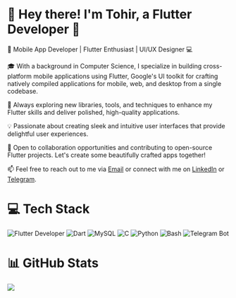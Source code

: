# 👋 Hey there! I'm Tohir, a Flutter Developer 🚀

📱 Mobile App Developer | Flutter Enthusiast | UI/UX Designer 💻

🎓 With a background in Computer Science, I specialize in building cross-platform mobile applications using Flutter, Google's UI toolkit for crafting natively compiled applications for mobile, web, and desktop from a single codebase.

🌱 Always exploring new libraries, tools, and techniques to enhance my Flutter skills and deliver polished, high-quality applications.

💡 Passionate about creating sleek and intuitive user interfaces that provide delightful user experiences.

🤝 Open to collaboration opportunities and contributing to open-source Flutter projects. Let's create some beautifully crafted apps together!

📫 Feel free to reach out to me via [Email](st.coder2005@gmail.com) or connect with me on [LinkedIn](https://www.linkedin.com/in/toxir-saidazimov/) or [Telegram](https://t.me/Tox_Uzb).


# 💻 Tech Stack
![Flutter Developer](https://img.shields.io/badge/Flutter-Developer-white?logo=flutter&logoColor=blue&style=for-the-badge)
![Dart](https://img.shields.io/badge/Dart-Developer-blue?logo=dart&logoColor=blue&style=for-the-badge)
![MySQL](https://img.shields.io/badge/MySQL-Developer-white?logo=mysql&logoColor=blue&style=for-the-badge)
![C](https://img.shields.io/badge/C-Developer-blue?logo=c&logoColor=blue&style=for-the-badge)
![Python](https://img.shields.io/badge/Python-Developer-blue?logo=python&logoColor=yellow&style=for-the-badge)
![Bash](https://img.shields.io/badge/Bash-Developer-blue?logo=gnu-bash&logoColor=white&style=for-the-badge)
![Telegram Bot](https://img.shields.io/badge/Telegram-Bot-blue?logo=telegram&logoColor=blue&style=for-the-badge)



# 📊 GitHub Stats
![](https://github-readme-stats.vercel.app/api?username=SaidazimovToxir&show_icons=true&theme=transparent)</br>
